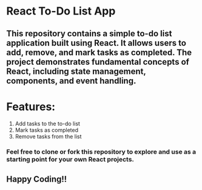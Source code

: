 # React To-Do List App

## This repository contains a simple to-do list application built using React. It allows users to add, remove, and mark tasks as completed. The project demonstrates fundamental concepts of React, including state management, components, and event handling.

# Features:

1. Add tasks to the to-do list
2. Mark tasks as completed
3. Remove tasks from the list

### Feel free to clone or fork this repository to explore and use as a starting point for your own React projects.

## Happy Coding!!
